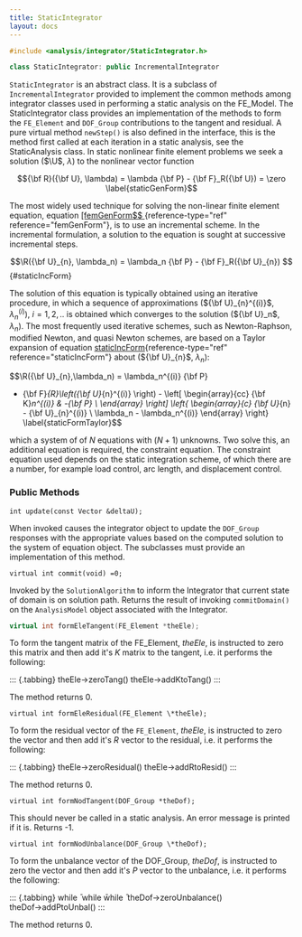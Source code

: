 ```yaml
---
title: StaticIntegrator 
layout: docs
---
```


```cpp
#include <analysis/integrator/StaticIntegrator.h>

class StaticIntegrator: public IncrementalIntegrator
```

`StaticIntegrator` is an abstract class. It is a subclass of
`IncrementalIntegrator` provided to implement the common methods among
integrator classes used in performing a static analysis on the FE_Model.
The StaticIntegrator class provides an implementation of the methods to
form the `FE_Element` and `DOF_Group` contributions to the tangent and
residual. A pure virtual method `newStep()` is also defined in the
interface, this is the method first called at each iteration in a static
analysis, see the StaticAnalysis class.
In static nonlinear finite element problems we seek a solution ($\U$,
$\lambda$) to the nonlinear vector function

$${\bf R}({\bf U}, \lambda) = \lambda {\bf P} - {\bf F}_R({\bf U}) = \zero
\label{staticGenForm}$$

The most widely used technique for solving the non-linear finite element
equation, equation [\[femGenForm$$
](#femGenForm){reference-type="ref"
reference="femGenForm"}, is to use an incremental scheme. In the
incremental formulation, a solution to the equation is sought at
successive incremental steps.

$$\R({\bf U}_{n}, \lambda_n) = \lambda_n {\bf P} - {\bf F}_R({\bf U}_{n})
$$
{#staticIncForm}

The solution of this equation is typically obtained using an iterative
procedure, in which a sequence of approximations (${\bf U}_{n}^{(i)}$,
$\lambda_n^{(i)}$), $i=1,2, ..$ is obtained which converges to the
solution (${\bf U}_n$, $\lambda_n)$. The most frequently used iterative
schemes, such as Newton-Raphson, modified Newton, and quasi Newton
schemes, are based on a Taylor expansion of
equation [staticIncForm](#staticIncForm){reference-type="ref"
reference="staticIncForm"} about (${\bf U}_{n}$, $\lambda_n$):

$$\R({\bf U}_{n},\lambda_n) = \lambda_n^{(i)} {\bf P} 
 - {\bf F}_{R}\left({\bf U}_{n}^{(i)} \right) - \left[
\begin{array}{cc}
{\bf K}_n^{(i)} & -{\bf P} \\
\end{array} \right] 
\left\{
\begin{array}{c}
{\bf U}_{n} - {\bf U}_{n}^{(i)}  \\ 
\lambda_n - \lambda_n^{(i)} 
\end{array} \right\}
\label{staticFormTaylor}$$

which a system of of $N$ equations with ($N+1$) unknowns. Two solve
this, an additional equation is required, the constraint equation. The
constraint equation used depends on the static integration scheme, of
which there are a number, for example load control, arc length, and
displacement control.


### Public Methods


```{.cpp}
int update(const Vector &deltaU);
```

When invoked causes the integrator object to update the `DOF_Group`
responses with the appropriate values based on the computed solution to
the system of equation object. The subclasses must provide an
implementation of this method.

```{.cpp}
virtual int commit(void) =0;
```

Invoked by the `SolutionAlgorithm` to inform the Integrator that current
state of domain is on solution path. Returns the result of invoking
`commitDomain()` on the `AnalysisModel` object associated with the
Integrator.

```cpp
virtual int formEleTangent(FE_Element *theEle);
```

To form the tangent matrix of the FE_Element, *theEle*, is instructed to
zero this matrix and then add it's $K$ matrix to the tangent, i.e. it
performs the following:

::: {.tabbing}
theEle-$>$zeroTang()
theEle-$>$addKtoTang()
:::

The method returns $0$.

```{.cpp}
virtual int formEleResidual(FE_Element \*theEle);
```

To form the residual vector of the `FE_Element`, *theEle*, is instructed
to zero the vector and then add it's $R$ vector to the residual, i.e. it
performs the following:

::: {.tabbing}
theEle-$>$zeroResidual()
theEle-$>$addRtoResid()
:::

The method returns $0$.

```{.cpp}
virtual int formNodTangent(DOF_Group *theDof);
```

This should never be called in a static analysis. An error message is
printed if it is. Returns -1.

```{.cpp}
virtual int formNodUnbalance(DOF_Group \*theDof);
```

To form the unbalance vector of the DOF_Group, *theDof*, is instructed
to zero the vector and then add it's $P$ vector to the unbalance, i.e.
it performs the following:

::: {.tabbing}
while ̄ while w̄hile ̄ theDof-$>$zeroUnbalance()\
theDof-$>$addPtoUnbal()
:::

The method returns $0$.

